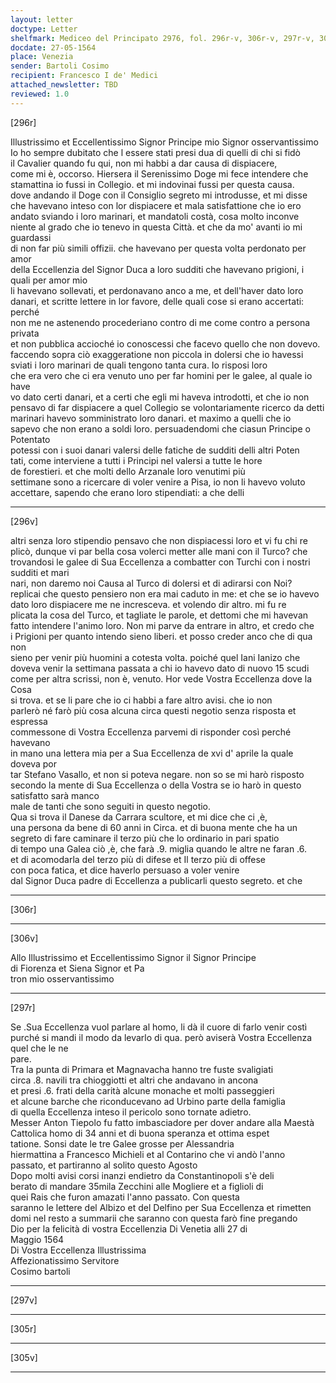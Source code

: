 ```yaml
---
layout: letter
doctype: Letter
shelfmark: Mediceo del Principato 2976, fol. 296r-v, 306r-v, 297r-v, 305r-v
docdate: 27-05-1564
place: Venezia
sender: Bartoli Cosimo
recipient: Francesco I de' Medici
attached_newsletter: TBD
reviewed: 1.0
---
```


[296r]  
  
  
Illustrissimo et Eccellentissimo Signor Principe mio Signor osservantissimo  
Io ho sempre dubitato che l essere stati presi dua di quelli di chi si fidò  
il Cavalier quando fu qui, non mi habbi a dar causa di dispiacere,  
come mi è, occorso. Hiersera il Serenissimo Doge mi fece intendere che  
stamattina io fussi in Collegio. et mi indovinai fussi per questa causa.  
dove andando il Doge con il Consiglio segreto mi introdusse, et mi disse  
che havevano inteso con lor dispiacere et mala satisfattione che io ero  
andato sviando i loro marinari, et mandatoli costà, cosa molto inconve  
niente al grado che io tenevo in questa Città. et che da mo' avanti io mi guardassi  
di non far più simili offizii. che havevano per questa volta perdonato per amor  
della Eccellenzia del Signor Duca a loro sudditi che havevano prigioni, i quali per amor mio  
li havevano sollevati, et perdonavano anco a me, et dell'haver dato loro  
danari, et scritte lettere in lor favore, delle quali cose si erano accertati: perché  
non me ne astenendo procederiano contro di me come contro a persona privata  
et non pubblica accioché io conoscessi che facevo quello che non dovevo.  
faccendo sopra ciò exaggeratione non piccola in dolersi che io havessi  
sviati i loro marinari de quali tengono tanta cura. Io risposi loro  
che era vero che ci era venuto uno per far homini per le galee, al quale io have  
vo dato certi danari, et a certi che egli mi haveva introdotti, et che io non  
pensavo di far dispiacere a quel Collegio se volontariamente ricerco da detti  
marinari havevo somministrato loro danari. et maximo a quelli che io  
sapevo che non erano a soldi loro. persuadendomi che ciasun Principe o Potentato  
potessi con i suoi danari valersi delle fatiche de sudditi delli altri Poten  
tati, come interviene a tutti i Principi nel valersi a tutte le hore  
de forestieri. et che molti dello Arzanale loro venutimi più  
settimane sono a ricercare di voler venire a Pisa, io non li havevo voluto  
accettare, sapendo che erano loro stipendiati: a che delli  
  
---  

[296v]  
  
  
altri senza loro stipendio pensavo che non dispiacessi loro et vi fu chi re   
plicò, dunque vi par bella cosa volerci metter alle mani con il Turco? che  
trovandosi le galee di Sua Eccellenza a combatter con Turchi con i nostri sudditi et mari  
nari, non daremo noi Causa al Turco di dolersi et di adirarsi con Noi?  
replicai che questo pensiero non era mai caduto in me: et che se io havevo  
dato loro dispiacere me ne incresceva. et volendo dir altro. mi fu re  
plicata la cosa del Turco, et tagliate le parole, et dettomi che mi havevan  
fatto intendere l'animo loro. Non mi parve da entrare in altro, et credo che  
i Prigioni per quanto intendo sieno liberi. et posso creder anco che di qua non  
sieno per venir più huomini a cotesta volta. poiché quel Iani Ianizo che  
doveva venir la settimana passata a chi io havevo dato di nuovo 15 scudi  
come per altra scrissi, non è, venuto. Hor vede Vostra Eccellenza dove la Cosa  
si trova. et se li pare che io ci habbi a fare altro avisi. che io non  
parlerò né farò più cosa alcuna circa questi negotio senza risposta et espressa  
commessone di Vostra Eccellenza parvemi di risponder così perché havevano  
in mano una lettera mia per a Sua Eccellenza de xvi d' aprile la quale doveva por  
tar Stefano Vasallo, et non si poteva negare. non so se mi harò risposto  
secondo la mente di Sua Eccellenza o della Vostra se io harò in questo satisfatto sarà manco  
male de tanti che sono seguiti in questo negotio.  
Qua si trova il Danese da Carrara scultore, et mi dice che ci ,è,  
una persona da bene di 60 anni in Circa. et di buona mente che ha un  
segreto di fare caminare il terzo più che lo ordinario in pari spatio  
di tempo una Galea ciò ,è, che farà .9. miglia quando le altre ne faran .6.  
et di acomodarla del terzo più di difese et Il terzo più di offese  
con poca fatica, et dice haverlo persuaso a voler venire  
dal Signor Duca padre di Eccellenza a publicarli questo segreto. et che  
  
---  

[306r]  
  
  
  
---  

[306v]  
  
  
Allo Illustrissimo et Eccellentissimo Signor il Signor Principe  
di Fiorenza et Siena Signor et Pa  
tron mio osservantissimo  
  
---  

[297r]  
  
  
Se .Sua Eccellenza vuol parlare al homo, li dà il cuore di farlo venir costì  
purché si mandi il modo da levarlo di qua. però aviserà Vostra Eccellenza quel che le ne  
pare.  
Tra la punta di Primara et Magnavacha hanno tre fuste svaligiati  
circa .8. navili tra chioggiotti et altri che andavano in ancona  
et presi .6. frati della carità alcune monache et molti passeggieri  
et alcune barche che riconducevano ad Urbino parte della famiglia  
di quella Eccellenza inteso il pericolo sono tornate adietro.  
Messer Anton Tiepolo fu fatto imbasciadore per dover andare alla Maestà  
Cattolica homo di 34 anni et di buona speranza et ottima espet  
tatione. Sonsi date le tre Galee grosse per Alessandria  
hiermattina a Francesco Michieli et al Contarino che vi andò l'anno  
passato, et partiranno al solito questo Agosto  
Dopo molti avisi corsi inanzi endietro da Constantinopoli s'è deli  
berato di mandare 35mila Zecchini alle Mogliere et a figlioli di  
quei Rais che furon amazati l'anno passato. Con questa  
saranno le lettere del Albizo et del Delfino per Sua Eccellenza et rimetten  
domi nel resto a summarii che saranno con questa farò fine pregando  
Dio per la felicità di vostra Eccellenzia Di Venetia alli 27 di  
Maggio 1564  
Di Vostra Eccellenza Illustrissima  
Affezionatissimo Servitore  
Cosimo bartoli  
  
---  

[297v]  
  
  
  
---  

[305r]  
  
  
  
---  

[305v]  
  
  
  
---  

